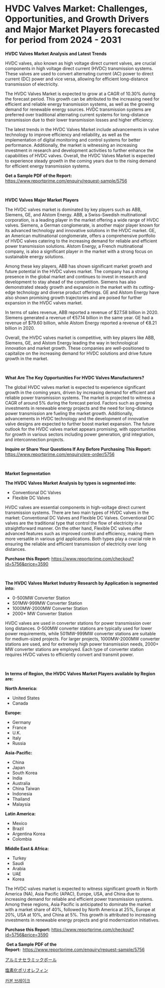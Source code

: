 <p><h1>HVDC Valves Market: Challenges, Opportunities, and Growth Drivers and Major Market Players forecasted for period from 2024 - 2031</h1></p><p><strong>HVDC Valves Market Analysis and Latest Trends</strong></p>
<p><p>HVDC valves, also known as high voltage direct current valves, are crucial components in high voltage direct current (HVDC) transmission systems. These valves are used to convert alternating current (AC) power to direct current (DC) power and vice versa, allowing for efficient long-distance transmission of electricity.</p><p>The HVDC Valves Market is expected to grow at a CAGR of 10.30% during the forecast period. This growth can be attributed to the increasing need for efficient and reliable energy transmission systems, as well as the growing demand for renewable energy sources. HVDC transmission systems are preferred over traditional alternating current systems for long-distance transmission due to their lower transmission losses and higher efficiency.</p><p>The latest trends in the HVDC Valves Market include advancements in valve technology to improve efficiency and reliability, as well as the implementation of digital monitoring and control systems for better performance. Additionally, the market is witnessing an increasing investment in research and development activities to further enhance the capabilities of HVDC valves. Overall, the HVDC Valves Market is expected to experience steady growth in the coming years due to the rising demand for efficient energy transmission systems.</p></p>
<p><strong>Get a Sample PDF of the Report:&nbsp;</strong> <a href="https://www.reportprime.com/enquiry/request-sample/5756">https://www.reportprime.com/enquiry/request-sample/5756</a></p>
<p>&nbsp;</p>
<p><strong>HVDC Valves Major Market Players</strong></p>
<p><p>The HVDC valves market is dominated by key players such as ABB, Siemens, GE, and Alstom Energy. ABB, a Swiss-Swedish multinational corporation, is a leading player in the market offering a wide range of HVDC valves. Siemens, a German conglomerate, is another major player known for its advanced technology and innovative solutions in the HVDC market. GE, an American multinational conglomerate, offers a comprehensive portfolio of HVDC valves catering to the increasing demand for reliable and efficient power transmission solutions. Alstom Energy, a French multinational company, is also a significant player in the market with a strong focus on sustainable energy solutions.</p><p>Among these key players, ABB has shown significant market growth and future potential in the HVDC valves market. The company has a strong presence in the global market and continues to invest in research and development to stay ahead of the competition. Siemens has also demonstrated steady growth and expansion in the market with its cutting-edge technology and diverse product offerings. GE and Alstom Energy have also shown promising growth trajectories and are poised for further expansion in the HVDC valves market.</p><p>In terms of sales revenue, ABB reported a revenue of $27.58 billion in 2020. Siemens generated a revenue of €57.14 billion in the same year. GE had a revenue of $79.60 billion, while Alstom Energy reported a revenue of €8.21 billion in 2020.</p><p>Overall, the HVDC valves market is competitive, with key players like ABB, Siemens, GE, and Alstom Energy leading the way in technological innovation and market growth. These companies are well-positioned to capitalize on the increasing demand for HVDC solutions and drive future growth in the market.</p></p>
<p>&nbsp;</p>
<p><strong>What Are The Key Opportunities For HVDC Valves Manufacturers?</strong></p>
<p><p>The global HVDC valves market is expected to experience significant growth in the coming years, driven by increasing demand for efficient and reliable power transmission systems. The market is projected to witness a CAGR of around 5% during the forecast period. Factors such as growing investments in renewable energy projects and the need for long-distance power transmission are fueling the market growth. Additionally, advancements in HVDC technology and the development of innovative valve designs are expected to further boost market expansion. The future outlook for the HVDC valves market appears promising, with opportunities for growth in various sectors including power generation, grid integration, and interconnection projects.</p></p>
<p><strong>Inquire or Share Your Questions If Any Before Purchasing This Report:</strong> <a href="https://www.reportprime.com/enquiry/pre-order/5756">https://www.reportprime.com/enquiry/pre-order/5756</a></p>
<p>&nbsp;</p>
<p><strong>Market Segmentation</strong></p>
<p><strong>The HVDC Valves Market Analysis by types is segmented into:</strong></p>
<p><ul><li>Conventional DC Valves</li><li>Flexible DC Valves</li></ul></p>
<p><p>HVDC valves are essential components in high-voltage direct current transmission systems. There are two main types of HVDC valves in the market: Conventional DC Valves and Flexible DC Valves. Conventional DC valves are the traditional type that control the flow of electricity in a straightforward manner. On the other hand, Flexible DC valves offer advanced features such as improved control and efficiency, making them more versatile in various grid applications. Both types play a crucial role in ensuring the reliable and efficient transmission of electricity over long distances.</p></p>
<p><strong>Purchase this Report:&nbsp;</strong><a href="https://www.reportprime.com/checkout?id=5756&price=3590">https://www.reportprime.com/checkout?id=5756&price=3590</a></p>
<p>&nbsp;</p>
<p><strong>The HVDC Valves Market Industry Research by Application is segmented into:</strong></p>
<p><ul><li>0-500MW Converter Station</li><li>501MW-999MW Converter Station</li><li>1000MW-2000MW Converter Station</li><li>2000+ MW Converter Station</li></ul></p>
<p><p>HVDC valves are used in converter stations for power transmission over long distances. 0-500MW converter stations are typically used for lower power requirements, while 501MW-999MW converter stations are suitable for medium-sized projects. For larger projects, 1000MW-2000MW converter stations are used, and for extremely high power transmission needs, 2000+ MW converter stations are employed. Each type of converter station requires HVDC valves to efficiently convert and transmit power.</p></p>
<p>&nbsp;</p>
<p><strong>In terms of Region, the HVDC Valves Market Players available by Region are:</strong></p>
<p>
    <p> <strong> North America: </strong>
        <ul>
            <li>United States</li>
            <li>Canada</li>
        </ul>
        </p> 
    <p> <strong> Europe: </strong>
        <ul>
            <li>Germany</li>
            <li>France</li>
            <li>U.K.</li>
            <li>Italy</li>
            <li>Russia</li>
        </ul>
        </p> 
    <p> <strong> Asia-Pacific: </strong>
        <ul>
            <li>China</li>
            <li>Japan</li>
            <li>South Korea</li>
            <li>India</li>
            <li>Australia</li>
            <li>China Taiwan</li>
            <li>Indonesia</li>
            <li>Thailand</li>
            <li>Malaysia</li>
        </ul>
        </p> 
    <p> <strong> Latin America: </strong>
        <ul>
            <li>Mexico</li>
            <li>Brazil</li>
            <li>Argentina Korea</li>
            <li>Colombia</li>
        </ul>
        </p> 
    <p> <strong> Middle East & Africa: </strong>
        <ul>
            <li>Turkey</li>
            <li>Saudi</li>
            <li>Arabia</li>
            <li>UAE</li>
            <li>Korea</li>
        </ul>
    </p>
    </p>
<p><p>The HVDC valves market is expected to witness significant growth in North America (NA), Asia Pacific (APAC), Europe, USA, and China due to increasing demand for reliable and efficient power transmission systems. Among these regions, Asia Pacific is anticipated to dominate the market with a market share of 40%, followed by North America at 25%, Europe at 20%, USA at 10%, and China at 5%. This growth is attributed to increasing investments in renewable energy projects and grid modernization initiatives.</p></p>
<p><strong>Purchase this Report: </strong><a href="https://www.reportprime.com/checkout?id=5756&price=3590">https://www.reportprime.com/checkout?id=5756&price=3590</a></p>
<p>&nbsp;<strong>Get a Sample PDF of the Report:&nbsp;&nbsp;</strong><a href="https://www.reportprime.com/enquiry/request-sample/5756">https://www.reportprime.com/enquiry/request-sample/5756</a></p>
<p><strong></strong></p>
<p><p><a href="https://medium.com/@thomassandoval55/%E3%82%A2%E3%83%AB%E3%83%9F%E3%83%8A%E3%82%BB%E3%83%A9%E3%83%9F%E3%83%83%E3%82%AF%E3%83%9C%E3%83%BC%E3%83%AB%E3%81%AE%E5%B8%82%E5%A0%B4%E3%82%B7%E3%82%A7%E3%82%A2%E3%81%AE%E5%A4%89%E5%8C%96%E3%81%A8%E5%B8%82%E5%A0%B4%E6%88%90%E9%95%B7%E3%83%88%E3%83%AC%E3%83%B3%E3%83%892024%E5%B9%B4%E3%81%8B%E3%82%892031%E5%B9%B4%E3%81%BE%E3%81%A7-4711c9ce635b">アルミナセラミックボール</a></p><p><a href="https://github.com/lababdou/Market-Research-Report-List-3/blob/main/369439515884.md">塩素化ポリオレフィン</a></p><p><a href="https://github.com/jntpkh496620/Market-Research-Report-List-1/blob/main/315088914617.md">카본 브레이크</a></p></p>